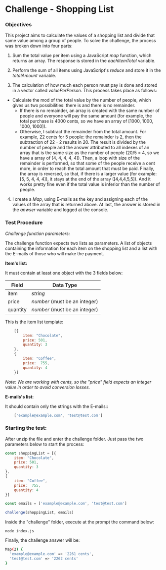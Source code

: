 # Challenge  - Shopping List

### Objectives


This project aims to calculate the values of a shopping list and divide that same value among a group of people.
To solve the challenge, the process was broken down into four parts:


1) Sum the total value per item using a JavaScript *map* function, which returns an array. The response is stored in the *eachItemTotal* variable.

2) Perform the sum of all items using JavaScript's *reduce* and store it in the *totalAmount* variable.


3) The calculation of how much each person must pay is done and stored in a vector called *valuePerPerson*. This process takes place as follows:
+ Calculate the mod of the total value by the number of people, which gives us two possibilities: there is and there is no remainder.
    + If there is no remainder, an array is created with the same number of people and everyone will pay the same amount (for example, the total purchase is 4000 cents, so we have an array of [1000, 1000, 1000, 1000]).
    + Otherwise, I subtract the remainder from the total amount. For example, 22 cents for 5 people: the remainder is 2, then the subtraction of 22 - 2 results in 20. The result is divided by the number of people and the answer attributed to all indexes of an array that is the same size as the number of people (20/5 = 4, so we have a array of [4, 4, 4, 4, 4]). Then, a loop with size of the remainder is performed, so that some of the people receive a cent more, in order to reach the total amount that must be paid. Finally, the array is reversed, so that, if there is a larger value (for example: [5, 5, 4, 4, 4]), it stays at the end of the array ([4,4,4,5,5]). And it works pretty fine even if the total value is inferior than the number of people.
	
4) I create a *Map*, using E-mails as the key and assigning each of the values of the array that is returned above. At last, the answer is stored in the *anwser* variable and logged at the console.


### Test Procedure


*Challenge function parameters:*

The challenge function expects two lists as parameters. A list of objects containing the information for each item on the shopping list and a list with the E-mails of those who will make the payment.

**Item's list:**

It must contain at least one object with the 3 fields below:

| Field | Data Type |
| ------ | ------ |
| item | *string* |
| price | *number* (must be an integer) |
| quantity | *number* (must be an integer) |



This is the item list template:

```javascript
    [{ 
        item: "Chocolate",
        price: 501, 
        quantity: 3
    },
    { 
        item: "Coffee",
        price:  755,
        quantity: 4
    }]
```

*Note: We are working with cents, so the "price" field expects an integer value in order to avoid conversion losses.*

**E-mails's list:**

It should contain only the strings with the E-mails::

```javascript
    ['example@example.com', 'test@test.com']
```

### Starting the test:

After unzip the file and enter the challenge folder. Just pass the two parameters below to start the process:

```JavaScript
const shoppingList = [{ 
    item: "Chocolate",
    price: 501, 
    quantity: 3
},
{ 
    item: "Coffee",
    price:  755,
    quantity: 4
}]

const emails = ['example@example.com', 'test@test.com']

challenge(shoppingList, emails)
```

Inside the "challenge" folder, execute at the prompt the command below:

```
node index.js
```

Finally, the challenge answer will be:

```sh
Map(2) {
  'example@example.com' => '2261 cents',
  'test@test.com' => '2262 cents'
}
```
